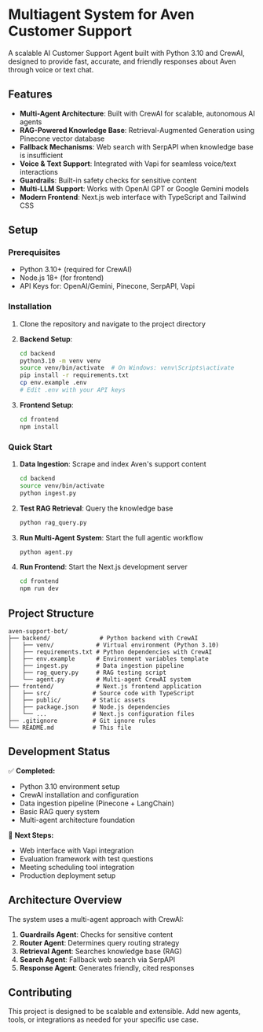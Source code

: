 # Multiagent System for Aven Customer Support

A scalable AI Customer Support Agent built with Python 3.10 and CrewAI, designed to provide fast, accurate, and friendly responses about Aven through voice or text chat.

## Features

- **Multi-Agent Architecture**: Built with CrewAI for scalable, autonomous AI agents
- **RAG-Powered Knowledge Base**: Retrieval-Augmented Generation using Pinecone vector database
- **Fallback Mechanisms**: Web search with SerpAPI when knowledge base is insufficient
- **Voice & Text Support**: Integrated with Vapi for seamless voice/text interactions
- **Guardrails**: Built-in safety checks for sensitive content
- **Multi-LLM Support**: Works with OpenAI GPT or Google Gemini models
- **Modern Frontend**: Next.js web interface with TypeScript and Tailwind CSS

## Setup

### Prerequisites
- Python 3.10+ (required for CrewAI)
- Node.js 18+ (for frontend)
- API Keys for: OpenAI/Gemini, Pinecone, SerpAPI, Vapi

### Installation

1. Clone the repository and navigate to the project directory

2. **Backend Setup**:
   ```bash
   cd backend
   python3.10 -m venv venv
   source venv/bin/activate  # On Windows: venv\Scripts\activate
   pip install -r requirements.txt
   cp env.example .env
   # Edit .env with your API keys
   ```

3. **Frontend Setup**:
   ```bash
   cd frontend
   npm install
   ```

### Quick Start

1. **Data Ingestion**: Scrape and index Aven's support content
   ```bash
   cd backend
   source venv/bin/activate
   python ingest.py
   ```

2. **Test RAG Retrieval**: Query the knowledge base
   ```bash
   python rag_query.py
   ```

3. **Run Multi-Agent System**: Start the full agentic workflow
   ```bash
   python agent.py
   ```

4. **Run Frontend**: Start the Next.js development server
   ```bash
   cd frontend
   npm run dev
   ```

## Project Structure

```
aven-support-bot/
├── backend/              # Python backend with CrewAI
│   ├── venv/            # Virtual environment (Python 3.10)
│   ├── requirements.txt # Python dependencies with CrewAI
│   ├── env.example      # Environment variables template
│   ├── ingest.py        # Data ingestion pipeline
│   ├── rag_query.py     # RAG testing script
│   └── agent.py         # Multi-agent CrewAI system
├── frontend/            # Next.js frontend application
│   ├── src/            # Source code with TypeScript
│   ├── public/         # Static assets
│   ├── package.json    # Node.js dependencies
│   └── ...             # Next.js configuration files
├── .gitignore          # Git ignore rules
└── README.md           # This file
```

## Development Status

✅ **Completed:**
- Python 3.10 environment setup
- CrewAI installation and configuration
- Data ingestion pipeline (Pinecone + LangChain)
- Basic RAG query system
- Multi-agent architecture foundation

🚧 **Next Steps:**
- Web interface with Vapi integration
- Evaluation framework with test questions
- Meeting scheduling tool integration
- Production deployment setup

## Architecture Overview

The system uses a multi-agent approach with CrewAI:

1. **Guardrails Agent**: Checks for sensitive content
2. **Router Agent**: Determines query routing strategy  
3. **Retrieval Agent**: Searches knowledge base (RAG)
4. **Search Agent**: Fallback web search via SerpAPI
5. **Response Agent**: Generates friendly, cited responses

## Contributing

This project is designed to be scalable and extensible. Add new agents, tools, or integrations as needed for your specific use case. 
